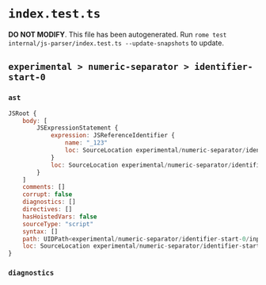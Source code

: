 # `index.test.ts`

**DO NOT MODIFY**. This file has been autogenerated. Run `rome test internal/js-parser/index.test.ts --update-snapshots` to update.

## `experimental > numeric-separator > identifier-start-0`

### `ast`

```javascript
JSRoot {
	body: [
		JSExpressionStatement {
			expression: JSReferenceIdentifier {
				name: "_123"
				loc: SourceLocation experimental/numeric-separator/identifier-start-0/input.js 1:0-1:4 (_123)
			}
			loc: SourceLocation experimental/numeric-separator/identifier-start-0/input.js 1:0-1:4
		}
	]
	comments: []
	corrupt: false
	diagnostics: []
	directives: []
	hasHoistedVars: false
	sourceType: "script"
	syntax: []
	path: UIDPath<experimental/numeric-separator/identifier-start-0/input.js>
	loc: SourceLocation experimental/numeric-separator/identifier-start-0/input.js 1:0-2:0
}
```

### `diagnostics`

```

```
